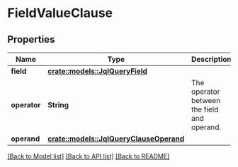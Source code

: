 # FieldValueClause

## Properties

Name | Type | Description | Notes
------------ | ------------- | ------------- | -------------
**field** | [**crate::models::JqlQueryField**](JqlQueryField.md) |  | 
**operator** | **String** | The operator between the field and operand. | 
**operand** | [**crate::models::JqlQueryClauseOperand**](JqlQueryClauseOperand.md) |  | 

[[Back to Model list]](../README.md#documentation-for-models) [[Back to API list]](../README.md#documentation-for-api-endpoints) [[Back to README]](../README.md)


